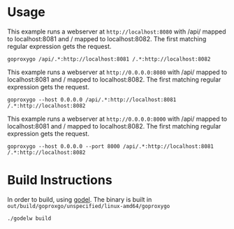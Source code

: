 # Usage

This example runs a webserver at `http://localhost:8080` with /api/ mapped to localhost:8081 and / mapped to localhost:8082.  The first matching regular expression gets the request.
```
goproxygo /api/.*:http://localhost:8081 /.*:http://localhost:8082
```

This example runs a webserver at `http://0.0.0.0:8080` with /api/ mapped to localhost:8081 and / mapped to localhost:8082.  The first matching regular expression gets the request.
```
goproxygo --host 0.0.0.0 /api/.*:http://localhost:8081 /.*:http://localhost:8082
```

This example runs a webserver at `http://0.0.0.0:8000` with /api/ mapped to localhost:8081 and / mapped to localhost:8082.  The first matching regular expression gets the request.
```
goproxygo --host 0.0.0.0 --port 8000 /api/.*:http://localhost:8081 /.*:http://localhost:8082
```

# Build Instructions

In order to build, using [godel](https://github.com/palantir/godel).  The binary is built in `out/build/goproxgo/unspecified/linux-amd64/goproxygo`
```bash
./godelw build
```

